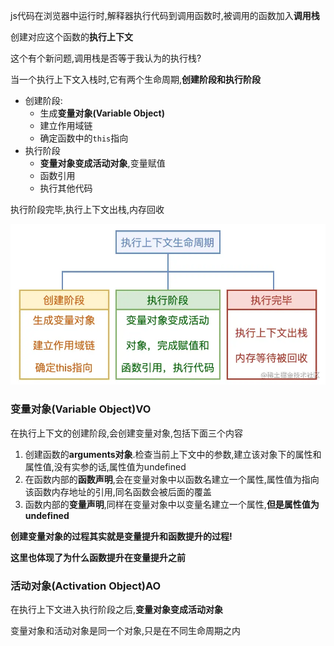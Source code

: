 js代码在浏览器中运行时,解释器执行代码到调用函数时,被调用的函数加入**调用栈**

创建对应这个函数的**执行上下文**

这个有个新问题,调用栈是否等于我认为的执行栈?



当一个执行上下文入栈时,它有两个生命周期,**创建阶段和执行阶段**

- 创建阶段:
  - 生成**变量对象(Variable Object)**
  - 建立作用域链
  - 确定函数中的`this`指向
- 执行阶段
  - **变量对象变成活动对象**,变量赋值
  - 函数引用
  - 执行其他代码

执行阶段完毕,执行上下文出栈,内存回收

![image.png](imgae/2fab2bb7863347f1b5e112dc257a0230tplv-k3u1fbpfcp-zoom-in-crop-mark3024000.webp)

### 变量对象(Variable Object)VO

在执行上下文的创建阶段,会创建变量对象,包括下面三个内容

1. 创建函数的**arguments对象**.检查当前上下文中的参数,建立该对象下的属性和属性值,没有实参的话,属性值为undefined
2. 在函数内部的**函数声明**,会在变量对象中以函数名建立一个属性,属性值为指向该函数内存地址的引用,同名函数会被后面的覆盖
3. 函数内部的**变量声明**,同样在变量对象中以变量名建立一个属性,**但是属性值为undefined**

**创建变量对象的过程其实就是变量提升和函数提升的过程!**

**这里也体现了为什么函数提升在变量提升之前**

### 活动对象(Activation Object)AO

在执行上下文进入执行阶段之后,**变量对象变成活动对象**

变量对象和活动对象是同一个对象,只是在不同生命周期之内













